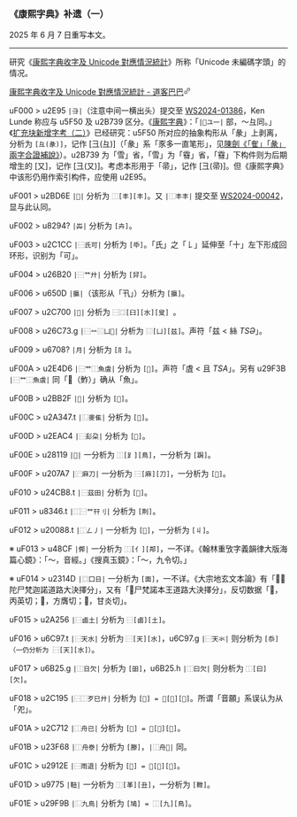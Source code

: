 ### 《康熙字典》补遗（一）

2025 年 6 月 7 日重写本文。

---

研究《[康熙字典收字及 Unicode 對應情況統計](https://www.doc88.com/p-9925786868907.html)》所称「Unicode 未編碼字頭」的情况。

[
康熙字典收字及 Unicode 對應情況統計 - 道客巴巴
​<svg width="14" height="14" viewBox="0 0 24 24" class="Zi Zi--InsertLink" fill="currentColor"><path fill-rule="evenodd" d="M5.327 18.883a3.005 3.005 0 0 1 0-4.25l2.608-2.607a.75.75 0 1 0-1.06-1.06l-2.608 2.607a4.505 4.505 0 0 0 6.37 6.37l2.608-2.607a.75.75 0 0 0-1.06-1.06l-2.608 2.607a3.005 3.005 0 0 1-4.25 0Zm5.428-11.799a.75.75 0 0 0 1.06 1.06L14.48 5.48a3.005 3.005 0 0 1 4.25 4.25l-2.665 2.665a.75.75 0 0 0 1.061 1.06l2.665-2.664a4.505 4.505 0 0 0-6.371-6.372l-2.665 2.665Zm5.323 2.117a.75.75 0 1 0-1.06-1.06l-7.072 7.07a.75.75 0 0 0 1.061 1.06l7.071-7.07Z" clip-rule="evenodd"></path></svg>
](https://​www.doc88.com/p-9925786868907.html)

uF000 > u2E95 `|⺕|`（注意中间一横出头）提交至 [WS2024-01386](https://hc.jsecs.org/irg/ws2024/app/?id=01386)，Ken Lunde 称应与 u5F50 及 u2B739 区分。《[康熙字典](https://ctext.org/library.pl?if=en&file=77415&page=43)》：「`|⿼ユ一|` 部，～彑同。」《[扩充块新增字考（二）](https://zhuanlan.zhihu.com/p/480635382)》已经研究：u5F50 所对应的抽象构形从「彖」上剥离，分析为 `[彑(彖)]`，记作 [彐(彑)]（「彖」系「豕多一直笔形」，见[陳劍《「隺」「彖」兩字合證補說》](http://www.fdgwz.org.cn/Web/Show/11186)）。u2B739 为「雪」省，「雪」为「䨮」省，「䨮」下构件则为后期增生的 [又]，记作 [彐(又)]。考虑本形用于「帚」，记作 [彐(帚)]。但《康熙字典》中该形仍用作索引构件，应使用 u2E95。

uF001 > u2BD6E `|𫵮|` 分析为 `⿰[丰][丰]`。又 `|⿰丰丰|` 提交至 [WS2024-00042](https://hc.jsecs.org/irg/ws2024/app/?id=00042)，显与此认同。

uF002 > u8294? `|芔|` 分析为 `[卉]`。

uF003 > u2C1CC `|⿱氏可|` 分析为 `[氒]`。「氏」之「𠄌」延伸至「十」左下形成回环形，识别为「可」。

uF004 > u26B20 `|⿱艹廾|` 分析为 `[舁]`。

uF006 > u650D `|攍|`（该形从「卂」）分析为 `[攍]`。

uF007 > u2C700 `|𬜀|` 分析为 `⿱⿴[𦥑][水][叟] `。

uF008 > u26C73.g `|⿱䒑⿶凵𢆶|` 分析为 `⿶[凵][兹]`。声符「兹 < 絲 _TSƏ_」。

uF009 > u6708? `|月|` 分析为 `[⺼]`。

uF00A > u2E4D6 `|⿱艹⿰魚虘|` 分析为 `[𧃘]`。声符「虘 < 且 _TSA_」。另有 u29F3B `|⿱艹⿰魚虘|` 同「𩺃（鮓）」确从「魚」。

uF00B > u2BB2F `|𫬯|` 分析为 `[𡣿]`。

uF00C > u2A347.t `|⿺麥隹|` 分析为 `[𪍇]`。

uF00D > u2EAC4 `|⿱髟朶|` 分析为 `[𩬻]`。

uF00E > u28119 `|𨄙|` 一分析为 `⿰[𧾷][鳥]`，一分析为 `[跼]`。

uF00F > u207A7 `|⿸麻刀|` 一分析为 `⿱[麻][刀]`，一分析为 `[𪎕]`。

uF010 > u24CB8.t `|⿱茲田|` 分析为 `[𤲸]`。

uF011 > u8346.t `|⿰⿱艹幵刂|` 分析为 `[荆]`。

uF012 > u20088.t `|⿰𠃋丿|` 一分析为 `[𠂈]`，一分析为 `[丩]`。

※ uF013 > u48CF `|䣏|` 一分析为 `⿰[亻][䢼]`，一不详。《翰林重攷字義韻律大版海篇心鏡》：「～，音經。」《搜真玉鏡》：「～，九令切。」

※ uF014 > u2314D `|⿴囗日|` 一分析为 `[面]`，一不详。《大宗地玄文本論》有「𭺔𣅍陀尸梵迦諾道路大決擇分」，又有「𭺕尸梵諾本王道路大決擇分」，反切数据「𭺔，丙英切；𣅍，方膺切；𭺕，甘炎切」。

uF015 > u2A256 `|⿱鹵土|` 分析为 `⿱[鹵][土]`。

uF016 > u6C97.t `|⿱天水|` 分析为 `⿱[天][水]`，u6C97.g `|⿱天氺|` 则分析为 `[忝]（一仍分析为 ⿱[天][水]）`。

uF017 > u6B25.g `|⿰日欠|` 分析为 `[昍]`，u6B25.h `|⿰曰欠|` 则分析为 `⿰[曰][欠]`。

uF018 > u2C195 `|⿱⿰歹巳廾|` 分析为 `[𢍈] = ⿱[死][艸]`。所谓「音願」系误认为从「夗」。

uF01A > u2C712 `|⿰舟已|` 分析为 `[𦨌] = ⿰[舟][㔾]`。

uF01B > u23F68 `|⿰舟𣳾|` 分析为 `[滕]`，`|⿰舟𬇦|` 同。

uF01C > u2912E `|⿱雨退|` 分析为 `[𩄮] = ⿱[雨][退]`。

uF01D > u9775 `|靵|` 一分析为 `⿰[革][丑]`，一分析为 `[靾]`。

uF01E > u29F9B `|⿺九鳥|` 分析为 `[鳩] = ⿰[九][鳥]`。
